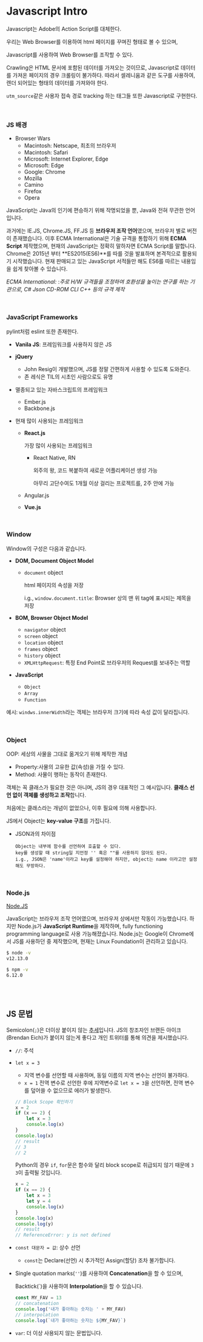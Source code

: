 # Javascript Intro

Javascript는 Adobe의 Action Script를 대체한다.

우리는 Web Browser를 이용하여 html 페이지를 꾸며진 형태로 볼 수 있으며,

Javascript를 사용하여 Web Browser를 조작할 수 있다.

Crawling은 HTML 문서에 포함된 데이터를 가져오는 것이므로, Javascript로 데이터를 가져온 페이지의 경우 크롤링이 불가하다. 따라서 셀레니움과 같은 도구를 사용하여, 렌더 되어있는 형태의 데이터를 가져와야 한다.

`utm_source`같은 사용자 접속 경로 tracking 하는 태그들 또한 Javascript로 구현한다.

<br>

### JS 배경

- Browser Wars
  - Macintosh: Netscape, 최초의 브라우저
  - Macintosh: Safari
  - Microsoft: Internet Explorer, Edge
  - Microsoft: Edge
  - Google: Chrome
  - Mozilla
  - Camino
  - Firefox
  - Opera

JavaScript는 Java의 인기에 편승하기 위해 작명되었을 뿐, Java와 전혀 무관한 언어입니다.

과거에는 IE.JS, Chrome.JS, FF.JS 등 **브라우저 조작 언어**였으며, 브라우저 별로 버전이 존재했습니다. 이후 ECMA International은 기술 규격을 통합하기 위해 **ECMA Script** 제작했으며, 현재의 JavaScript는 정확히 말하자면 ECMA Script를 말합니다. Chrome은 2015년 부터 **ES2015(ES6)**를 따를 것을 발표하며 본격적으로 활용되기 시작했습니다. 현재 판매되고 있는 JavaScript 서적들만 해도 ES6를 따르는 내용임을 쉽게 찾아볼 수 있습니다.

*ECMA International:*
:*주로 H/W 규격들을 조정하여 호환성을 높이는 연구를 하는 기관으로, C# Json CD-ROM CLI C++ 등의 규격 제작*

<br>

### JavaScript Frameworks

pylint처럼 eslint 또한 존재한다.

- **Vanila JS**: 프레임워크를 사용하지 않은 JS

- **jQuery**

  - John Resig이 개발했으며, JS를 정말 간편하게 사용할 수 있도록 도와준다.
  - 존 레식은 TIL의 시초인 사람으로도 유명

- 멸종되고 있는 자바스크립트의 프레임워크

  - Ember.js
  - Backbone.js

- 현재 많이 사용되는 프레임워크

  - **React.js**

    가장 많이 사용되는 프레임워크

    - React Native, RN

      외주의 왕, 코드 복붙하여 새로운 어플리케이션 생성 가능

      아무리 고단수여도 1개월 이상 걸리는 프로젝트를, 2주 안에 가능

  - Angular.js

  - **Vue.js**

<br>

### Window

Window의 구성은 다음과 같습니다.

- **DOM, Document Object Model**

  - `document` object

    html 페이지의 속성을 저장

    i.g., `window.document.title`: Browser 상의 맨 위 tag에 표시되는 제목을 저장

- **BOM, Browser Object Model**

  - `navigator` object
  - `screen` object
  - `location` object
  - `frames` object
  - `history` object
  - `XMLHttpRequest`: 특정 End Point로 브라우저의 Request를 보내주는 역할

- **JavaScript**

  - `Object`
  - `Array`
  - `Function`

예시: `windws.innerWidth`라는 객체는 브라우저 크기에 따라 속성 값이 달라집니다.

<br>

### Object

OOP: 세상의 사물을 그대로 옮겨오기 위해 제작한 개념

- Property:사물의 고유한 값(속성)을 가질 수 있다.
- Method: 사물이 행하는 동작이 존재한다.

객체는 꼭 클래스가 필요한 것은 아니며, JS의 경우 대표적인 그 예시입니다. **클래스 선언 없이 객체를 생성하고 조작**합니다.

처음에는 클래스라는 개념이 없었으나, 이후 필요에 의해 사용합니다.

JS에서 Object는 **key-value 구조**를 가집니다.

- JSON과의 차이점

  ```
  Object는 내부에 함수를 선언하여 호출할 수 있다.
  key를 생성할 때 string일 지언정 '' 혹은 ""를 사용하지 않아도 된다.
  i.g., JSON은 'name'이라고 key를 설정해야 하지만, object는 name 이라고만 설정해도 무방하다.
  ```

<br>

### Node.js

[Node.JS](https://nodejs.org/ko/)

JavaScript는 브라우저 조작 언어였으며, 브라우저 상에서만 작동이 가능했습니다. 하지만 Node.js가 **JavaScript Runtime**을 제작하며, fully functioning programming language로 사용 가능해졌습니다. Node.js는 Google이 Chrome에서 JS를 사용하던 중 제작했으며, 현재는 Linux Foundation이 관리하고 있습니다.

```bash
$ node -v
v12.13.0

$ npm -v
6.12.0
```

<br>

<br>

## JS 문법

Semicolon(`;`)은 더이상 붙이지 않는 [추세](https://twitter.com/BrendanEich/status/951554266535141377)입니다. JS의 창조자인 브랜든 아이크(Brendan Eich)가 붙이지 않는게 좋다고 개인 트위터를 통해 의견을 제시했습니다.

- `//`: 주석

- `let x = 3`

  - 지역 변수를 선언할 때 사용하며, 동일 이름의 지역 변수는 선언이 불가하다.
  - `x = 1` 전역 변수로 선언한 후에 지역변수로 `let x = 3`을 선언하면, 전역 변수를 덮어쓸 수 없으므로 에러가 발생한다.

  ```javascript
  // Block Scope 확인하기
  x = 2
  if (x == 2) {
      let x = 3
      console.log(x)
  }
  console.log(x)
  // result
  // 3
  // 2
  ```

  Python의 경우 `if`, `for`문은 함수와 달리 block scope로 취급되지 않기 때문에 `3 3`이 출력될 것입니다.

  ```javascript
  x = 2
  if (x == 2) {
      let x = 3
      let y = 4
      console.log(x)
  }
  console.log(x)
  console.log(y)
  // result
  // ReferenceError: y is not defined
  ```

- `const 대문자 = 값`: 상수 선언

  - `const`는 Declare(선언) 시 추가적인 Assign(할당) 조차 불가합니다.

- Single quotation marks(`''`)를 사용하여 **Concatenation**을 할 수 있으며,

  Backtick(`)을 사용하여 **Interpolation**을 할 수 있습니다.

  ```javascript
  const MY_FAV = 13
  // concatenation
  console.log('내가 좋아하는 숫자는 ' + MY_FAV)
  // interpolation
  console.log(`내가 좋아하는 숫자는 ${MY_FAV}`)
  ```

- `var`: 더 이상 사용되지 않는 문법입니다.